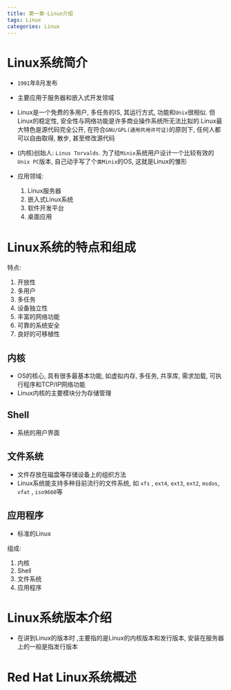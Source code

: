 ```yaml
---
title: 第一章-Linux介绍
tags: Linux
categories: Linux
---
```


# Linux系统简介

* `1991`年8月发布
* 主要应用于服务器和嵌入式开发领域

* Linux是一个免费的多用户, 多任务的IS, 其运行方式, 功能和`Unix`很相似. 但Linux的稳定性, 安全性与网络功能是许多商业操作系统所无法比拟的.Linux最大特色是源代码完全公开, 在符合`GNU/GPL(通用共用许可证)`的原则下, 任何人都可以自由取得, 散步, 甚至修改源代码
* (内核)创始人: `Linus Torvalds`. 为了给`Minix`系统用户设计一个比较有效的`Unix PC`版本, 自己动手写了个`类Minix`的OS, 这就是Linux的雏形
* 应用领域:
  1. Linux服务器
  2. 嵌入式Linux系统
  3. 软件开发平台
  4. 桌面应用



# Linux系统的特点和组成

特点:

1.  开放性
2. 多用户
3. 多任务
4. 设备独立性
5. 丰富的网络功能
6. 可靠的系统安全
7. 良好的可移植性

##  内核

* OS的核心, 具有很多最基本功能, 如虚拟内存, 多任务, 共享库, 需求加载, 可执行程序和TCP/IP网络功能
* Linux内核的主要模块分为存储管理

## Shell

* 系统的用户界面

## 文件系统

* 文件存放在磁盘等存储设备上的组织方法
* Linux系统能支持多种目前流行的文件系统, 如  `xfs` , `ext4`, `ext3`, `ext2`, `msdos`, `vfat` , `iso9660`等



## 应用程序

* 标准的Linux

组成:

1. 内核
2. Shell
3. 文件系统
4. 应用程序

# Linux系统版本介绍

* 在讲到Linux的版本时 ,主要指的是Linux的内核版本和发行版本, 安装在服务器上的一般是指发行版本

# Red Hat Linux系统概述


